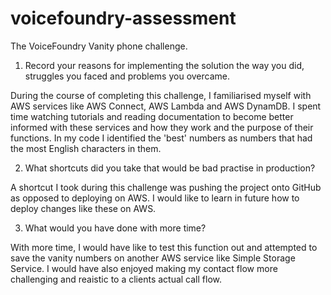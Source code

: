 # voicefoundry-assessment
The VoiceFoundry Vanity phone challenge.

1. Record your reasons for implementing the solution the way you did, struggles you faced and problems you overcame.

During the course of completing this challenge, I familiarised myself with AWS services like AWS Connect, AWS Lambda and AWS DynamDB. I spent time watching tutorials and reading documentation to become better informed with these services and how they work and the purpose of their functions. In my code I identified the 'best' numbers as numbers that had the most English characters in them.

2. What shortcuts did you take that would be bad practise in production?

A shortcut I took during this challenge was pushing the project onto GitHub as opposed to deploying on AWS. I would like to learn in future how to deploy changes like these on AWS.

3. What would you have done with more time?

With more time, I would have like to test this function out and attempted to save the vanity numbers on another AWS service like Simple Storage Service. I would have also enjoyed making my contact flow more challenging and reaistic to a clients actual call flow.
